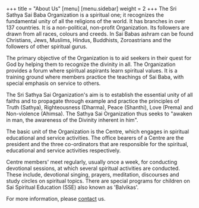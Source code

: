 +++
title = "About Us"
[menu]
	[menu.sidebar]
		weight = 2
+++
The Sri Sathya Sai Baba Organization is a spiritual one; it recognizes the fundamental unity of all the religions of the world. It has branches in over 137 countries. It is a non-political, non-profit Organization. Its followers are drawn from all races, colours and creeds. In Sai Babas ashram can be found Christians, Jews, Muslims, Hindus, Buddhists, Zoroastrians and the followers of other spiritual gurus.

The primary objective of the Organization is to aid seekers in their quest for God by helping them to recognize the divinity in all. The Organization provides a forum where spiritual aspirants learn spiritual values. It is a training ground where members practice the teachings of Sai Baba, with special emphasis on service to others.

The Sri Sathya Sai Organization's aim is to establish the essential unity of all faiths and to propagate through example and practice the principles of Truth (Sathya), Righteousness (Dharma), Peace (Shanthi), Love (Prema) and Non-violence (Ahimsa). The Sathya Sai Organization thus seeks to "awaken in man, the awareness of the Divinity inherent in him".

The basic unit of the Organization is the Centre, which engages in spiritual educational and service activities. The office bearers of a Centre are the president and the three co-ordinators that are responsible for the spiritual, educational and service activities respectively.

Centre members' meet regularly, usually once a week, for conducting devotional sessions, at which several spiritual activities are conducted. These include, devotional singing, prayers, meditation, discourses and study circles on spiritual topics. There are special programs for children on Sai Spiritual Education (SSE)  also known as 'Balvikas'.

For more information, please [contact](#) us.
